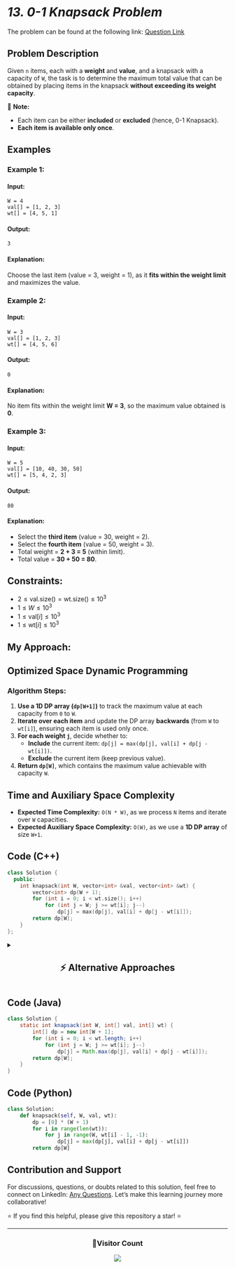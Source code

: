 # _13. 0-1 Knapsack Problem_

The problem can be found at the following link: [Question Link](https://www.geeksforgeeks.org/problems/0-1-knapsack-problem0945/1)

## **Problem Description**

Given `n` items, each with a **weight** and **value**, and a knapsack with a capacity of `W`, the task is to determine the maximum total value that can be obtained by placing items in the knapsack **without exceeding its weight capacity**.

🔹 **Note:**

- Each item can be either **included** or **excluded** (hence, 0-1 Knapsack).
- **Each item is available only once**.

## **Examples**

### **Example 1:**

#### **Input:**

```
W = 4
val[] = [1, 2, 3]
wt[] = [4, 5, 1]
```

#### **Output:**

```
3
```

#### **Explanation:**

Choose the last item (value = 3, weight = 1), as it **fits within the weight limit** and maximizes the value.

### **Example 2:**

#### **Input:**

```
W = 3
val[] = [1, 2, 3]
wt[] = [4, 5, 6]
```

#### **Output:**

```
0
```

#### **Explanation:**

No item fits within the weight limit **W = 3**, so the maximum value obtained is **0**.

### **Example 3:**

#### **Input:**

```
W = 5
val[] = [10, 40, 30, 50]
wt[] = [5, 4, 2, 3]
```

#### **Output:**

```
80
```

#### **Explanation:**

- Select the **third item** (value = 30, weight = 2).
- Select the **fourth item** (value = 50, weight = 3).
- Total weight = **2 + 3 = 5** (within limit).
- Total value = **30 + 50 = 80**.

## **Constraints:**

- $2 \leq \text{val.size()} = \text{wt.size()} \leq 10^3$
- $1 \leq W \leq 10^3$
- $1 \leq \text{val}[i] \leq 10^3$
- $1 \leq \text{wt}[i] \leq 10^3$

## **My Approach:**

## **Optimized Space Dynamic Programming**

### **Algorithm Steps:**

1. **Use a 1D DP array (`dp[W+1]`)** to track the maximum value at each capacity from `0` to `W`.
2. **Iterate over each item** and update the DP array **backwards** (from `W` to `wt[i]`), ensuring each item is used only once.
3. **For each weight `j`**, decide whether to:
   - **Include** the current item: `dp[j] = max(dp[j], val[i] + dp[j - wt[i]])`.
   - **Exclude** the current item (keep previous value).
4. **Return `dp[W]`**, which contains the maximum value achievable with capacity `W`.

## **Time and Auxiliary Space Complexity**

- **Expected Time Complexity:** `O(N * W)`, as we process `N` items and iterate over `W` capacities.
- **Expected Auxiliary Space Complexity:** `O(W)`, as we use a **1D DP array** of size `W+1`.

## **Code (C++)**

```cpp
class Solution {
  public:
    int knapsack(int W, vector<int> &val, vector<int> &wt) {
        vector<int> dp(W + 1);
        for (int i = 0; i < wt.size(); i++)
            for (int j = W; j >= wt[i]; j--)
                dp[j] = max(dp[j], val[i] + dp[j - wt[i]]);
        return dp[W];
    }
};
```

<details>
<summary><h2 align="center">⚡ Alternative Approaches</h2></summary>

## **1️⃣ Dynamic Programming (O(N _ W) Time, O(N _ W) Space) — Tabulation**

### **Approach:**

- Use a **2D DP table** (`dp[n+1][W+1]`), where `dp[i][j]` represents the **maximum value possible** using the first `i` items with capacity `j`.
- Iterate over each item and capacity, making a choice to either **include** or **exclude** the current item.

```cpp
class Solution {
  public:
    int knapsack(int W, vector<int> &val, vector<int> &wt) {
        int n = wt.size();
        vector<vector<int>> dp(n + 1, vector<int>(W + 1));

        for (int i = 1; i <= n; i++)
            for (int j = 0; j <= W; j++)
                dp[i][j] = (wt[i - 1] <= j)
                           ? max(dp[i - 1][j], val[i - 1] + dp[i - 1][j - wt[i - 1]])
                           : dp[i - 1][j];

        return dp[n][W];
    }
};
```

✅ **Time Complexity:** `O(N * W)`  
✅ **Space Complexity:** `O(N * W)`

## **2️⃣ Recursive + Memoization (O(N _ W) Time, O(N _ W) Space)**

### **Approach:**

- **Recursively try including or excluding each item**, storing results in a **memoization table** to avoid recomputation.
- Base case: If no items remain or capacity reaches `0`, return `0`.

```cpp
class Solution {
  public:
    vector<vector<int>> dp;
    int solve(vector<int> &val, vector<int> &wt, int i, int W) {
        if (i < 0 || W == 0) return 0;
        if (dp[i][W] != -1) return dp[i][W];

        int pick = (wt[i] <= W) ? val[i] + solve(val, wt, i - 1, W - wt[i]) : 0;
        int notPick = solve(val, wt, i - 1, W);

        return dp[i][W] = max(pick, notPick);
    }

    int knapsack(int W, vector<int> &val, vector<int> &wt) {
        dp.assign(wt.size(), vector<int>(W + 1, -1));
        return solve(val, wt, wt.size() - 1, W);
    }
};
```

✅ **Time Complexity:** `O(N * W)`  
✅ **Space Complexity:** `O(N * W)`

## **🔍 Comparison of Approaches**

| **Approach**                         | ⏱️ **Time Complexity** | 🗂️ **Space Complexity** | ✅ **Pros**                | ⚠️ **Cons**              |
| ------------------------------------ | ---------------------- | ----------------------- | -------------------------- | ------------------------ |
| **Iterative DP (Space Optimized)**   | 🟡 `O(N * W)`          | 🟢 `O(W)`               | Fastest and most optimized | Requires iterative logic |
| **Dynamic Programming (Tabulation)** | 🟡 `O(N * W)`          | 🔴 `O(N * W)`           | Easy to understand         | High space complexity    |
| **Recursive + Memoization**          | 🟡 `O(N * W)`          | 🔴 `O(N * W)`           | Natural recursive logic    | High recursion overhead  |

## 💡 **Best Choice?**

✅ **For simplicity and efficiency:** Use **Iterative DP (Space Optimized)**.  
✅ **For understanding step-by-step execution:** Use **Tabulation DP**.  
✅ **For recursion lovers:** Use **Memoization DP**.

</details>

## **Code (Java)**

```java
class Solution {
    static int knapsack(int W, int[] val, int[] wt) {
        int[] dp = new int[W + 1];
        for (int i = 0; i < wt.length; i++)
            for (int j = W; j >= wt[i]; j--)
                dp[j] = Math.max(dp[j], val[i] + dp[j - wt[i]]);
        return dp[W];
    }
}
```

## **Code (Python)**

```python
class Solution:
    def knapsack(self, W, val, wt):
        dp = [0] * (W + 1)
        for i in range(len(wt)):
            for j in range(W, wt[i] - 1, -1):
                dp[j] = max(dp[j], val[i] + dp[j - wt[i]])
        return dp[W]
```

## Contribution and Support

For discussions, questions, or doubts related to this solution, feel free to connect on LinkedIn: [Any Questions](https://www.linkedin.com/in/patel-hetkumar-sandipbhai-8b110525a/). Let’s make this learning journey more collaborative!

⭐ If you find this helpful, please give this repository a star! ⭐

---

<div align="center">
  <h3><b>📍Visitor Count</b></h3>
</div>

<p align="center">
  <img src="https://profile-counter.glitch.me/Hunterdii/count.svg" />
</p>
